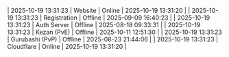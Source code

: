 | 2025-10-19 13:31:23 | Website | Online | 2025-10-19 13:31:20 |
| 2025-10-19 13:31:23 | Registration | Offline | 2025-09-09 16:40:23 |
| 2025-10-19 13:31:23 | Auth Server | Offline | 2025-08-18 09:33:31 |
| 2025-10-19 13:31:23 | Kezan (PvE) | Offline | 2025-10-11 12:51:30 |
| 2025-10-19 13:31:23 | Gurubashi (PvP) | Offline | 2025-08-23 21:44:06 |
| 2025-10-19 13:31:23 | Cloudflare | Online | 2025-10-19 13:31:20 |
